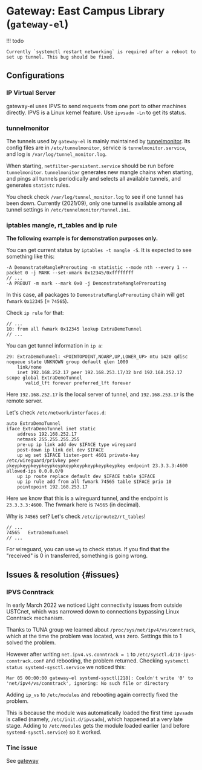 # Gateway: East Campus Library (`gateway-el`)

!!! todo

	Currently `systemctl restart networking` is required after a reboot to set up tunnel. This bug should be fixed.

## Configurations

### IP Virtual Server

gateway-el uses IPVS to send requests from one port to other machines directly. IPVS is a Linux kernel feature. Use `ipvsadm -Ln` to get its status.

### tunnelmonitor

The tunnels used by `gateway-el` is mainly maintained by [tunnelmonitor](https://github.com/ustclug/tunnelmonitor). Its config files are in `/etc/tunnelmonitor`, service is `tunnelmonitor.service`, and log is `/var/log/tunnel_monitor.log`.

When starting, `netfilter-persistent.service` should be run before `tunnelmonitor`. `tunnelmonitor` generates new mangle chains when starting, and pings all tunnels periodically and selects all available tunnels, and generates `statistc` rules.

You check check `/var/log/tunnel_monitor.log` to see if one tunnel has been down. Currently (2021/09), only one tunnel is available among all tunnel settings in `/etc/tunnelmonitor/tunnel.ini`.

### iptables mangle, rt_tables and ip rule

**The following example is for demonstration purposes only.**

You can get current status by `iptables -t mangle -S`. It is expected to see something like this:

```
-A DemonstrateManglePrerouting -m statistic --mode nth --every 1 --packet 0 -j MARK --set-xmark 0x12345/0xffffffff
// ...
-A PREOUT -m mark --mark 0x0 -j DemonstrateManglePrerouting
```

In this case, all packages to `DemonstrateManglePrerouting` chain will get `fwmark` `0x12345` (= `74565`).

Check `ip rule` for that:

```
// ...
10:	from all fwmark 0x12345 lookup ExtraDemoTunnel
// ...
```

You can get tunnel information in `ip a`:

```
29: ExtraDemoTunnel: <POINTOPOINT,NOARP,UP,LOWER_UP> mtu 1420 qdisc noqueue state UNKNOWN group default qlen 1000
    link/none
    inet 192.168.252.17 peer 192.168.253.17/32 brd 192.168.252.17 scope global ExtraDemoTunnel
       valid_lft forever preferred_lft forever
```

Here `192.168.252.17` is the local server of tunnel, and `192.168.253.17` is the remote server.

Let's check `/etc/network/interfaces.d`:

``` title="/etc/network/interfaces.d/03ExtraDemoTunnel"
auto ExtraDemoTunnel
iface ExtraDemoTunnel inet static
	address 192.168.252.17
	netmask 255.255.255.255
	pre-up ip link add dev $IFACE type wireguard
	post-down ip link del dev $IFACE
	up wg set $IFACE listen-port 4601 private-key /etc/wireguard/privkey peer pkeypkeypkeypkeypkeypkeypkeypkeypkeypkeypkey endpoint 23.3.3.3:4600 allowed-ips 0.0.0.0/0
	up ip route replace default dev $IFACE table $IFACE
	up ip rule add from all fwmark 74565 table $IFACE prio 10
	pointopoint 192.168.253.17
```

Here we know that this is a wireguard tunnel, and the endpoint is `23.3.3.3:4600`. The fwmark here is `74565` (in decimal).

Why is `74565` set? Let's check `/etc/iproute2/rt_tables`!

```
// ...
74565	ExtraDemoTunnel
// ...
```

For wireguard, you can use `wg` to check status. If you find that the "received" is 0 in transferred, something is going wrong.

## Issues & resolution {#issues}

### IPVS Conntrack

In early March 2022 we noticed Light connectivity issues from outside USTCnet, which was narrowed down to connections bypassing Linux Conntrack mechanism.

Thanks to TUNA group we learned about `/proc/sys/net/ipv4/vs/conntrack`, which at the time the problem was located, was zero. Settings this to 1 solved the problem.

However after writing `net.ipv4.vs.conntrack = 1` to `/etc/sysctl.d/10-ipvs-conntrack.conf` and rebooting, the problem returned. Checking `systemctl status systemd-sysctl.service` we noticed this:

```text
Mar 05 00:00:00 gateway-el systemd-sysctl[218]: Couldn't write '0' to 'net/ipv4/vs/conntrack', ignoring: No such file or directory
```

Adding `ip_vs` to `/etc/modules` and rebooting again correctly fixed the problem.

This is because the module was automatically loaded the first time `ipvsadm` is called (namely, `/etc/init.d/ipvsadm`), which happened at a very late stage. Adding to `/etc/modules` gets the module loaded earlier (and before `systemd-sysctl.service`) so it worked.

### Tinc issue

See [gateway](../infrastructure/intranet/gateway.md#tinc-workaround-1)
